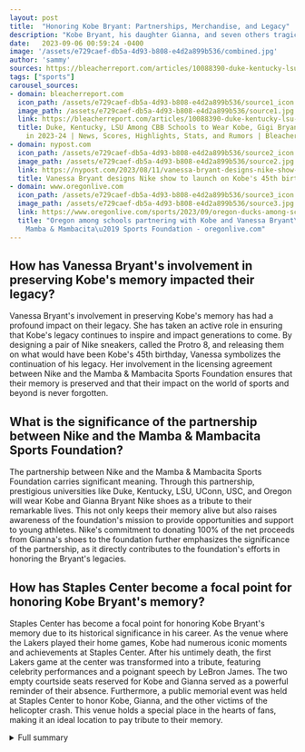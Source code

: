 ```yaml
---
layout: post
title:  "Honoring Kobe Bryant: Partnerships, Merchandise, and Legacy"
description: "Kobe Bryant, his daughter Gianna, and seven others tragically lost their lives in a helicopter crash in January 2020. Since then, the world has come together to honor their legacies in various ways."
date:   2023-09-06 00:59:24 -0400
image: '/assets/e729caef-db5a-4d93-b808-e4d2a899b536/combined.jpg'
author: 'sammy'
sources: https://bleacherreport.com/articles/10088390-duke-kentucky-lsu-among-cbb-schools-to-wear-kobe-gigi-bryant-nike-shoes-in-2023-24 https://nypost.com/2023/08/11/vanessa-bryant-designs-nike-show-to-launch-on-kobes-45th-birthday/ https://www.oregonlive.com/sports/2023/09/oregon-ducks-among-schools-partnering-with-kobe-and-vanessa-bryants-mamba-mambacita-sports-foundation.html https://www.usatoday.com/story/sports/nba/2023/07/01/nike-summer-return-of-kobe-bryants-signature-shoe-line/70375790007/ https://www.businessinsider.com/kobe-bryants-public-memorial-set-for-february-24-staples-center-2020-2
tags: ["sports"]
carousel_sources:
- domain: bleacherreport.com
  icon_path: /assets/e729caef-db5a-4d93-b808-e4d2a899b536/source1_icon.jpg
  image_path: /assets/e729caef-db5a-4d93-b808-e4d2a899b536/source1.jpg
  link: https://bleacherreport.com/articles/10088390-duke-kentucky-lsu-among-cbb-schools-to-wear-kobe-gigi-bryant-nike-shoes-in-2023-24
  title: Duke, Kentucky, LSU Among CBB Schools to Wear Kobe, Gigi Bryant Nike Shoes
    in 2023-24 | News, Scores, Highlights, Stats, and Rumors | Bleacher Report
- domain: nypost.com
  icon_path: /assets/e729caef-db5a-4d93-b808-e4d2a899b536/source2_icon.jpg
  image_path: /assets/e729caef-db5a-4d93-b808-e4d2a899b536/source2.jpg
  link: https://nypost.com/2023/08/11/vanessa-bryant-designs-nike-show-to-launch-on-kobes-45th-birthday/
  title: Vanessa Bryant designs Nike show to launch on Kobe's 45th birthday
- domain: www.oregonlive.com
  icon_path: /assets/e729caef-db5a-4d93-b808-e4d2a899b536/source3_icon.jpg
  image_path: /assets/e729caef-db5a-4d93-b808-e4d2a899b536/source3.jpg
  link: https://www.oregonlive.com/sports/2023/09/oregon-ducks-among-schools-partnering-with-kobe-and-vanessa-bryants-mamba-mambacita-sports-foundation.html
  title: "Oregon among schools partnering with Kobe and Vanessa Bryant\u2019s \u2018\
    Mamba & Mambacita\u2019 Sports Foundation - oregonlive.com"
---
```


## How has Vanessa Bryant's involvement in preserving Kobe's memory impacted their legacy?
Vanessa Bryant's involvement in preserving Kobe's memory has had a profound impact on their legacy. She has taken an active role in ensuring that Kobe's legacy continues to inspire and impact generations to come. By designing a pair of Nike sneakers, called the Protro 8, and releasing them on what would have been Kobe's 45th birthday, Vanessa symbolizes the continuation of his legacy. Her involvement in the licensing agreement between Nike and the Mamba & Mambacita Sports Foundation ensures that their memory is preserved and that their impact on the world of sports and beyond is never forgotten.

## What is the significance of the partnership between Nike and the Mamba & Mambacita Sports Foundation?
The partnership between Nike and the Mamba & Mambacita Sports Foundation carries significant meaning. Through this partnership, prestigious universities like Duke, Kentucky, LSU, UConn, USC, and Oregon will wear Kobe and Gianna Bryant Nike shoes as a tribute to their remarkable lives. This not only keeps their memory alive but also raises awareness of the foundation's mission to provide opportunities and support to young athletes. Nike's commitment to donating 100% of the net proceeds from Gianna's shoes to the foundation further emphasizes the significance of the partnership, as it directly contributes to the foundation's efforts in honoring the Bryant's legacies.

## How has Staples Center become a focal point for honoring Kobe Bryant's memory?
Staples Center has become a focal point for honoring Kobe Bryant's memory due to its historical significance in his career. As the venue where the Lakers played their home games, Kobe had numerous iconic moments and achievements at Staples Center. After his untimely death, the first Lakers game at the center was transformed into a tribute, featuring celebrity performances and a poignant speech by LeBron James. The two empty courtside seats reserved for Kobe and Gianna served as a powerful reminder of their absence. Furthermore, a public memorial event was held at Staples Center to honor Kobe, Gianna, and the other victims of the helicopter crash. This venue holds a special place in the hearts of fans, making it an ideal location to pay tribute to their memory.


<details>
        <summary>Full summary</summary>
<p>Duke, Kentucky, LSU, UConn, USC, and Oregon have partnered with the Mamba &amp; Mambacita Sports Foundation for the 2023-24 campaign. These prestigious universities will wear Kobe and Gianna Bryant Nike shoes as a tribute to their remarkable lives.</p>
<p>In a licensing agreement between Nike and Vanessa Bryant, new Kobe Brand merchandise was launched in March 2022. This collaboration ensures that the legacy of Kobe Bryant continues to inspire and impact generations to come.</p>
<p>Vanessa Bryant, Kobe Bryant's widow, has taken an active role in preserving his memory. She designed a pair of Nike sneakers that the athletic apparel giant plans to release on August 23, which would have been the NBA legend's 45th birthday. These sneakers, called the Protro 8, symbolize the continuation of Kobe Bryant's legacy and will be available via the SNKRS app.</p>
<p>The Halo line, an annual release by Nike, will also pay tribute to Kobe Bryant. This line is a testament to his enduring impact on the world of sports and beyond. Vanessa Bryant's design for the Halo model is inspired by the first Kobe 8 shoe released in 2012.</p>
<p>Nike's partnership with Kobe Bryant dates back to 2005 when the legendary Zoom Kobe 1 was launched. Their collaboration has resulted in iconic shoes worn by NBA players and adored by fans all over the world.</p>
<p>In addition to honoring Kobe's memory, Nike will donate 100% of the net proceeds from Gianna's shoes to the Mamba and Mambacita Sports Foundation. This organization, established by Kobe Bryant and later renamed by Vanessa Bryant, aims to provide opportunities and support to young athletes.</p>
<p>The University of Oregon has also joined forces with the Mamba &amp; Mambacita Sports Foundation. Both the men's and women's basketball teams will proudly wear the signature shoes of Kobe Bryant and Gianna. Vanessa Bryant expressed her excitement about this partnership, and former Duck star Sabrina Ionescu showed her support by commenting on Vanessa Bryant's Instagram post.</p>
<p>Kobe Bryant's Nike shoe line will be re-established this summer, as announced by Nike's CEO, John Donahoe. The relaunch, happening ahead of Kobe Day on August 24, will feature new models and rereleases. This reintroduction includes products dedicated to Kobe and Vanessa Bryant's daughter, Gigi. Vanessa Bryant had previously announced the relaunch in March 2022.</p>
<p>The relationship between Vanessa Bryant and Nike has had its challenges. After Kobe's untimely death, Vanessa had a strained relationship with the company. However, Nike's decision to release the Kobe 6 Protro 'Mambacita' sneakers without her permission strained the relationship further. Vanessa gifted the LSU women's basketball team with Nike Kobe 6 'Grinch' sneakers, showcasing her support for the game her late husband loved.</p>
<p>A public memorial event was held on February 24 to honor Kobe Bryant, Gianna, and the other victims of the helicopter crash. Taking place at the Staples Center in downtown Los Angeles, the memorial was relatively brief to accommodate a basketball game scheduled to start later that evening. This date, 2/24, holds special significance as No. 24 was Kobe Bryant's jersey number and No. 2 was Gianna's.</p>
<p>Staples Center has become a focal point for honoring Kobe Bryant's memory. The first Lakers game after the tragedy was transformed into a tribute, featuring celebrity performances, a poignant speech by LeBron James, and two empty courtside seats reserved for Kobe and Gianna.</p>
<p>Los Angeles Mayor Eric Garcetti emphasized the importance of having a public memorial for Bryant, given his 20-year legacy with the Lakers. The other victims of the crash, John Altobelli, Keri Altobelli, Alyssa Altobelli, Christina Mauser, Sarah Chester, Payton Chester, and Ara Zobayan, the pilot, were also remembered during the memorial event.</p>
<p>The world continues to remember and honor Kobe Bryant and Gianna as their legacies live on. Through partnerships, sneaker releases, and public memorials, their impact on the world of sports and beyond remains ever-present.</p>
</details>